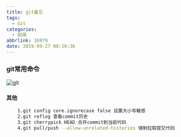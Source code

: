 ```yaml
---
title: git备忘
tags:
  - Git
categories:
  - 前端
abbrlink: 16979
date: 2019-09-27 00:19:36
---
```


### git常用命令

![git](/images/git.jpg)

#### 其他

```bash
    1.git config core.ignorecase false 设置大小写敏感
    2.git reflog 查看commit历史
    3.git cherrypick HEAD 合并commit到当前代码
    4.git pull/push --allow-unrelated-histories 强制拉取提交代码
```